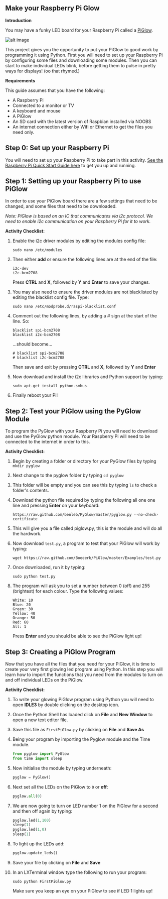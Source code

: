 ## Make your Raspberry Pi Glow

**Introduction**

You may have a funky LED board for your Raspberry Pi called a [PiGlow](http://shop.pimoroni.com/products/piglow). 

![alt image](PiGlow.jpg "Pimoroni's PiGlow")

This project gives you the opportunity to put your PiGlow to good work by programming it using Python. First you will need to set up your Raspberry Pi by configuring some files and downloading some modules. Then you can start to make individual LEDs blink, before getting them to pulse in pretty ways for displays! (oo that rhymed.) 

**Requirements**

This guide assumes that you have the following:

- A Raspberry Pi
- Connected to a monitor or TV
- A keyboard and mouse
- A PiGlow
- An SD card with the latest version of Raspbian installed via NOOBS
- An internet connection either by Wifi or Ethernet to get the files you need only.

## Step 0: Set up your Raspberry Pi

You will need to set up your Raspberry Pi to take part in this activity. [See the Raspberry Pi Quick Start Guide here](http://www.raspberrypi.org/quick-start-guide) to get you up and running.

## Step 1: Setting up your Raspberry Pi to use PiGlow

In order to use your PiGlow board there are a few settings that need to be changed, and some files that need to be downloaded. 

*Note: PiGlow is based on an IC that communicates via i2c protocol. We need to enable i2c communication on your Raspberry Pi for it to work.*

**Activity Checklist:**

1. Enable the i2c driver modules by editing the modules config file:

    ```
    sudo nano /etc/modules
    ```

2. Then either **add** or ensure the following lines are at the end of the file:

    ```
    i2c-dev
    i2c-bcm2708
	```
	Press **CTRL** and **X**, followed by **Y** and **Enter** to save your changes.
	
3. You may also need to ensure the driver modules are not blacklisted by editing the blacklist config file. Type:
	
	```
    sudo nano /etc/modprobe.d/raspi-blacklist.conf
	```

4. Comment out the following lines, by adding a # sign at the start of the line. So:

    ```
    blacklist spi-bcm2708
    blacklist i2c-bcm2708
	```
	
	...should become...

	```
   	# blacklist spi-bcm2708
    # blacklist i2c-bcm2708
    ```
    
    Then save and exit by pressing **CTRL** and **X**, followed by **Y** and **Enter**

5. Now download and install the i2c libraries and Python support by typing:

    ```
    sudo apt-get install python-smbus
	```
	
6. Finally reboot your Pi!


## Step 2: Test your PiGlow using the PyGlow Module

To program the PyGlow with your Raspberry Pi you will need to download and use the PyGlow python module. Your Raspberry Pi will need to be connected to the internet in order to this.

**Activity Checklist:**

1. Begin by creating a folder or directory for your PyGlow files by typing `mkdir pyglow`
2. Next change to the pyglow folder by typing `cd pyglow`
3. This folder will be empty and you can see this by typing `ls` to check a folder's contents.
4. Download the python file required by typing the following all one one line and pressing **Enter** on your keyboard:

	```
	https://raw.github.com/benleb/PyGlow/master/pyglow.py --no-check-certificate
	```
5. 	This will give you a file called piglow.py, this is the module and will do all the hardwork.

6. Now download `test.py`, a program to test that your PiGlow will work by typing:

	```
    wget https://raw.github.com/Boeeerb/PiGlow/master/Examples/test.py
	```
	
7. Once downloaded, run it by typing: 

    ```
    sudo python test.py
	```
8. The program will ask you to set a number between 0 (off) and 255 (brightest) for each colour. Type the following values:

	```
	White: 10
	Blue: 20
	Green: 30	
	Yellow: 40
	Orange: 50
	Red: 60
	All: 1
	```
	Press **Enter** and you should be able to see the PiGlow light up!
	
## Step 3: Creating a PiGlow Program

Now that you have all the files that you need for your PiGlow, it is time to create your very first glowing led program using Python. In this step you will learn how to import the functions that you need from the modules to turn on and off individual LEDs on the PiGlow.


**Activity Checklist:**

1. To write your glowing PiGlow program using Python you will need to open **IDLE3** by double clicking on the desktop icon.
2. Once the Python Shell has loaded click on **File** and **New Window** to open a new text editor file.
3. Save this file as `FirstPiGlow.py` by clicking on **File** and **Save As**
4. Being your program by importing the Pyglow module and the Time module. 

	```python
    from pyglow import PyGlow
    from time import sleep
    ```
5. Now initialise the module by typing underneath:

	```python
    pyglow = PyGlow()
	```
6. Next set all the LEDs on the PiGlow to `0` or **off**:

	```python
	pyglow.all(0)
	```
7. We are now going to turn on LED number 1 on the PiGlow for a second and then off again by typing:

	```python
	pyglow.led(1,100)
	sleep(1)	
	pyglow.led(1,0)
	sleep(1)
	```
8. To light up the LEDs add:

	```python
	pyglow.update_leds()
	```
9. Save your file by clicking on **File** and **Save**
10. In an LXTerminal window type the following to run your program:
	
	```
	sudo python FirstPiGlow.py
	```		
	
	Make sure you keep an eye on your PiGlow to see if LED 1 lights up!
	
	
